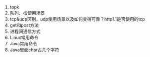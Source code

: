 1. topk
2. 队列、栈使用场景
3. tcp&udp区别，udp使用场景以及如何变得可靠？http1.1是否使用的tcp
4. get和post方法
5. 进程间通信方式
6. Linux常用命令
7. Java常用命令
8. Java里面char占几个字符